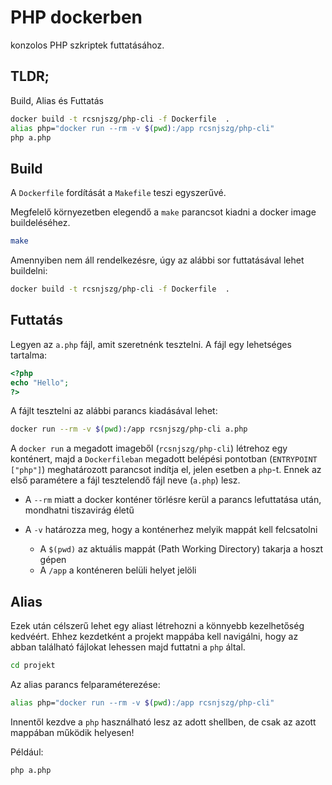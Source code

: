 # PHP dockerben

konzolos PHP szkriptek futtatásához.

## TLDR;

Build, Alias és Futtatás

```bash
docker build -t rcsnjszg/php-cli -f Dockerfile  .
alias php="docker run --rm -v $(pwd):/app rcsnjszg/php-cli"
php a.php
```

## Build

A `Dockerfile` fordítását a `Makefile` teszi egyszerűvé.

Megfelelő környezetben elegendő a `make` parancsot kiadni a docker image buildeléséhez.

```bash
make
```

Amennyiben nem áll rendelkezésre, úgy az alábbi sor futtatásával lehet buildelni:

```bash
docker build -t rcsnjszg/php-cli -f Dockerfile  .
```

## Futtatás

Legyen az `a.php` fájl, amit szeretnénk tesztelni. A fájl egy lehetséges tartalma:

```php
<?php
echo "Hello";
?>
```

A fájlt tesztelni az alábbi parancs kiadásával lehet:

```bash
docker run --rm -v $(pwd):/app rcsnjszg/php-cli a.php
```

A `docker run` a megadott imageből (`rcsnjszg/php-cli`) létrehoz egy konténert, majd a `Dockerfileban` megadott belépési pontotban (`ENTRYPOINT ["php"]`) meghatározott parancsot indítja el, jelen esetben a `php`-t. Ennek az első paramétere a fájl tesztelendő fájl neve (`a.php`) lesz.

 - A `--rm` miatt a docker konténer törlésre kerül a parancs lefuttatása után, mondhatni tiszavirág életű

 - A `-v` határozza meg, hogy a konténerhez melyik mappát kell felcsatolni
    - A `$(pwd)` az aktuális mappát (Path Working Directory) takarja a hoszt gépen
    - A `/app` a konténeren belüli helyet jelöli

## Alias

Ezek után célszerű lehet egy aliast létrehozni a könnyebb kezelhetőség kedvéért.
Ehhez kezdetként a projekt mappába kell navigálni, hogy az abban található fájlokat lehessen majd futtatni a `php` által.

```bash
cd projekt
```

Az alias parancs felparaméterezése:

```bash
alias php="docker run --rm -v $(pwd):/app rcsnjszg/php-cli"
```

Innentől kezdve a `php` használható lesz az adott shellben, de csak az azott mappában működik helyesen!

Például:

```bash
php a.php
```